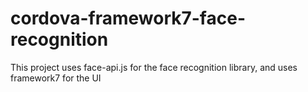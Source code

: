 # cordova-framework7-face-recognition
This project uses face-api.js for the face recognition library, and uses framework7 for the UI